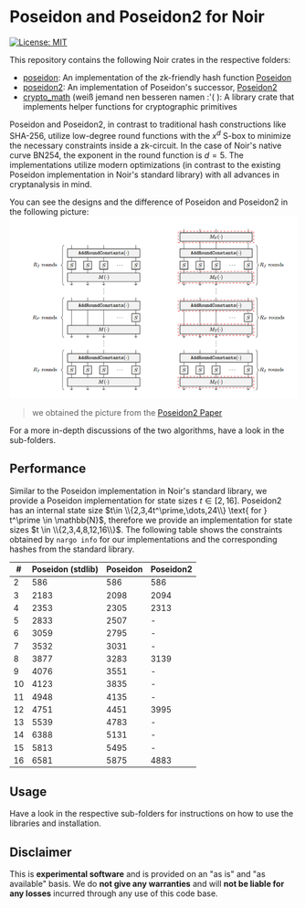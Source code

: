 # Poseidon and Poseidon2 for Noir

[![License: MIT](https://img.shields.io/badge/License-MIT-yellow.svg)](https://opensource.org/licenses/MIT)

This repository contains the following Noir crates in the respective folders:

- [poseidon](poseidon): An implementation of the zk-friendly hash function [Poseidon](https://eprint.iacr.org/2019/458.pdf)
- [poseidon2](poseidon2): An implementation of Poseidon's successor, [Poseidon2](https://eprint.iacr.org/2023/323.pdf)
- [crypto_math](crypto_math) (weiß jemand nen besseren namen :'( ): A library crate that implements helper functions for cryptographic primitives

Poseidon and Poseidon2, in contrast to traditional hash constructions like SHA-256, utilize low-degree round functions with the $x^d$ S-box to minimize the necessary constraints inside a zk-circuit. In the case of Noir's native curve BN254, the exponent in the round function is $d=5$. The implementations utilize modern optimizations (in contrast to the existing Poseidon implementation in Noir's standard library) with all advances in cryptanalysis in mind.

You can see the designs and the difference of Poseidon and Poseidon2 in the following picture:
![Poseidon2Design](assets/poseidon_poseidon2.png)

> we obtained the picture from the [Poseidon2 Paper](https://eprint.iacr.org/2023/323.pdf)

For a more in-depth discussions of the two algorithms, have a look in the sub-folders.

## Performance

Similar to the Poseidon implementation in Noir's standard library, we provide a Poseidon implementation for state sizes $t \in [2, 16]$. Poseidon2 has an internal state size $t\in \\{2,3,4t^\prime,\dots,24\\} \text{ for } t^\prime \in \mathbb{N}$, therefore we provide an implementation for state sizes $t \in \\{2,3,4,8,12,16\\}$. The following table shows the constraints obtained by `nargo info` for our implementations and the corresponding hashes from the standard library.

| #   | Poseidon (stdlib) | Poseidon | Poseidon2 |
| --- | ----------------- | -------- | --------- |
| 2   | 586               | 586      | 586       |
| 3   | 2183              | 2098     | 2094      |
| 4   | 2353              | 2305     | 2313      |
| 5   | 2833              | 2507     | -         |
| 6   | 3059              | 2795     | -         |
| 7   | 3532              | 3031     | -         |
| 8   | 3877              | 3283     | 3139      |
| 9   | 4076              | 3551     | -         |
| 10  | 4123              | 3835     | -         |
| 11  | 4948              | 4135     | -         |
| 12  | 4751              | 4451     | 3995      |
| 13  | 5539              | 4783     | -         |
| 14  | 6388              | 5131     | -         |
| 15  | 5813              | 5495     | -         |
| 16  | 6581              | 5875     | 4883      |

## Usage

Have a look in the respective sub-folders for instructions on how to use the libraries and installation.

## Disclaimer

This is **experimental software** and is provided on an "as is" and "as available" basis. We do **not give any warranties** and will **not be liable for any losses** incurred through any use of this code base.
